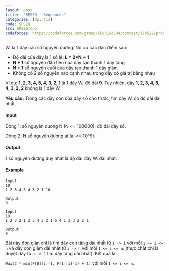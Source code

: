 ```yaml
---
layout: post
title:  "SPSEQ - Sequences"
categories: [dp, lis]
code: SPSEQ
src: SPSEQ.cpp
codeforces: https://codeforces.com/group/FLVn1Sc504/contest/274522/problem/P
---
```



W. là 1 dãy các số nguyên dương. Nó có các đặc điểm sau:

+  Độ dài của dãy là 1 số lẻ: **L = 2\*N + 1**
+  **N + 1** số nguyên đầu tiên của dãy tạo thành 1 dãy tăng
+  **N + 1** số nguyên cuối của dãy tạo thành 1 dãy giảm
+  Không có 2 số nguyên nào cạnh nhau trong dãy có giá trị bằng nhau

Ví dụ: **1, 2, 3, 4, 5, 4, 3, 2, 1** là 1 dãy W. độ dài **9**. Tuy nhiên, dãy **1, 2, 3, 4, 5, 4, 3, 2, 2** không là 1 dãy W.

**Yêu cầu:** Trong các dãy con của dãy số cho trước, tìm dãy W. có độ dài dài nhất.

#### Input

Dòng 1: số nguyên dương N (N <= 100000), độ dài dãy số.

Dòng 2: N số nguyên dương ai (ai <= 10^9).

#### Output

1 số nguyên dương duy nhất là độ dài dãy W. dài nhất.

#### Example

```
Input  
10  
1 2 3 4 5 4 3 2 1 10  
  
Output  
9

Input  
19  
1 2 3 2 1 2 3 4 3 2 1 5 4 1 2 3 2 2 1

Output  
9
```

<!--more-->



Bài này đơn giản chỉ là tìm dãy con tăng dài nhất từ `1 -> i` với mỗi `1 <= i <= n` và dãy con giảm dài nhất tử `i -> n` với mỗi `1 <= i <= n`. (thực chất chỉ là duyệt dãy từ `n -> 1` tìm dãy tăng dài nhất). Kết quả là 

`Max(2 * min(F[0][i]-1, F[1][i]-1) + 1)` với mỗi `1 <= i <= n`.
